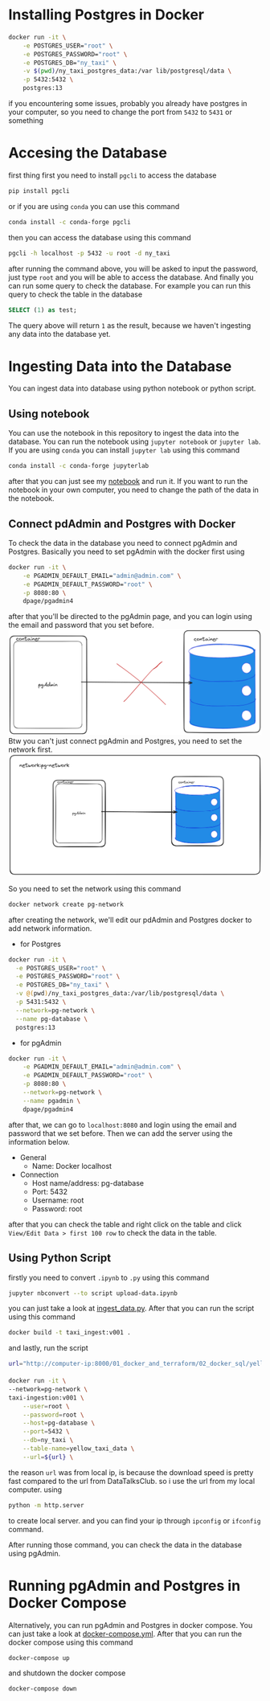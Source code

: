 # Installing Postgres in Docker
```bash
docker run -it \
    -e POSTGRES_USER="root" \
    -e POSTGRES_PASSWORD="root" \
    -e POSTGRES_DB="ny_taxi" \
    -v $(pwd)/ny_taxi_postgres_data:/var lib/postgresql/data \
    -p 5432:5432 \
    postgres:13
```
if you encountering some issues, probably you already have postgres in your computer, so you need to change the port from `5432` to `5431` or something

# Accesing the Database
first thing first you need to install `pgcli` to access the database
```bash
pip install pgcli
```
or if you are using `conda` you can use this command
```bash
conda install -c conda-forge pgcli
```
then you can access the database using this command

```bash
pgcli -h localhost -p 5432 -u root -d ny_taxi
```

after running the command above, you will be asked to input the password, just type `root` and you will be able to access the database. And finally you can run some query to check the database. For example you can run this query to check the table in the database
```sql
SELECT (1) as test;
```
The query above will return `1` as the result, because we haven't ingesting any data into the database yet.

# Ingesting Data into the Database
You can ingest data into database using python notebook or python script. 
## Using notebook
You can use the notebook in this repository to ingest the data into the database. You can run the notebook using `jupyter notebook` or `jupyter lab`. If you are using `conda` you can install `jupyter lab` using this command
```bash
conda install -c conda-forge jupyterlab
```
after that you can just see my [notebook](https://github.com/wahyuabrory/data-engineering-zoomcamp-2024/blob/c2d70f062ccae3e3db3b0fd4b87fba57dd407c45/01_docker_and_terraform/02_docker_sql/upload-data.ipynb) and run it. If you want to run the notebook in your own computer, you need to change the path of the data in the notebook.

## Connect pdAdmin and Postgres with Docker
To check the data in the database you need to connect pgAdmin and Postgres. Basically you need to set pgAdmin with the docker first using
```bash
docker run -it \
    -e PGADMIN_DEFAULT_EMAIL="admin@admin.com" \
    -e PGADMIN_DEFAULT_PASSWORD="root" \
    -p 8080:80 \
    dpage/pgadmin4
```
after that you'll be directed to the pgAdmin page, and you can login using the email and password that you set before. 
![pgAdmin-Postgres](https://github.com/wahyuabrory/data-engineering-zoomcamp-2024/blob/b9ed836c289e075595445741b1079e3e39a5b62d/images/pgAdmin-postgres.png)
Btw you can't just connect pgAdmin and Postgres, you need to set the network first.
![pgAdmin-Postgres-network](https://github.com/wahyuabrory/data-engineering-zoomcamp-2024/blob/b9ed836c289e075595445741b1079e3e39a5b62d/images/pgAdmin-postgres-network.png)


So you need to set the network using this command
```bash
docker network create pg-network
```

after creating the network, we'll edit our pdAdmin and Postgres docker to add network information.

- for Postgres
```bash
docker run -it \
  -e POSTGRES_USER="root" \
  -e POSTGRES_PASSWORD="root" \
  -e POSTGRES_DB="ny_taxi" \
  -v @(pwd)/ny_taxi_postgres_data:/var/lib/postgresql/data \
  -p 5431:5432 \
  --network=pg-network \
  --name pg-database \
  postgres:13 
```
- for pgAdmin
```bash
docker run -it \
    -e PGADMIN_DEFAULT_EMAIL="admin@admin.com" \
    -e PGADMIN_DEFAULT_PASSWORD="root" \
    -p 8080:80 \
    --network=pg-network \
    --name pgadmin \
    dpage/pgadmin4
```

after that, we can go to `localhost:8080` and login using the email and password that we set before. Then we can add the server using the information below.
- General
    - Name: Docker localhost
- Connection
    - Host name/address: pg-database
    - Port: 5432
    - Username: root
    - Password: root

after that you can check the table and right click on the table and click `View/Edit Data > first 100 row` to check the data in the table.

## Using Python Script
firstly you need to convert `.ipynb` to `.py` using this command
```bash
jupyter nbconvert --to script upload-data.ipynb
```
you can just take a look at [ingest_data.py](https://github.com/wahyuabrory/data-engineering-zoomcamp-2024/blob/main/01_docker_and_terraform/02_docker_sql/ingest_data.py). After that you can run the script using this command
```bash
docker build -t taxi_ingest:v001 .
```
and lastly, run the script
```bash
url="http://computer-ip:8000/01_docker_and_terraform/02_docker_sql/yellow_tripdata_2021-01.csv"

docker run -it \
--network=pg-network \
taxi-ingestion:v001 \
    --user=root \
    --password=root \
    --host=pg-database \
    --port=5432 \
    --db=ny_taxi \
    --table-name=yellow_taxi_data \
    --url=${url} \
```
the reason `url` was from local ip, is because the download speed is pretty fast compared to the url from DataTalksClub. so i use the url from my local computer. using 
```bash
python -m http.server
```
to create local server. and you can find your ip through `ipconfig` or `ifconfig` command.

After running those command, you can check the data in the database using pgAdmin.

# Running pgAdmin and Postgres in Docker Compose
Alternatively, you can run pgAdmin and Postgres in docker compose. You can just take a look at [docker-compose.yml](https://github.com/wahyuabrory/data-engineering-zoomcamp-2024/blob/main/01_docker_and_terraform/02_docker_sql/docker-compose.yaml). After that you can run the docker compose using this command
```bash
docker-compose up
```
and shutdown the docker compose
```bash
docker-compose down
```